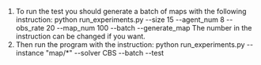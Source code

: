 1. To run the test you should generate a batch of maps with the following instruction:
  python run_experiments.py --size 15 --agent_num 8 --obs_rate 20 --map_num 100 --batch --generate_map
  The number in the instruction can be changed if you want.
2. Then run the program with the instruction:
   python run_experiments.py --instance "map/*" --solver CBS --batch --test
